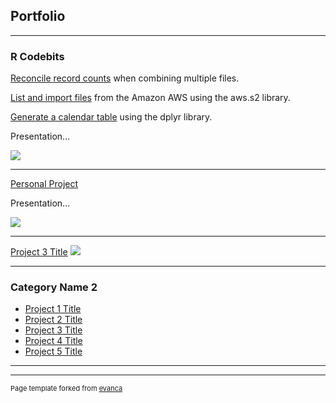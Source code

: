 ## Portfolio

---

### R Codebits

[Reconcile record counts](https://github.com/dtminnick/codebits/blob/main/R/file_reconciliation.md) when combining multiple files.

[List and import files](/portfolio/code/R/sample_page) from the Amazon AWS using the aws.s2 library.

[Generate a calendar table](/portfolio/code/R/sample_page) using the dplyr library.

Presentation...

<img src="images/dummy_thumbnail.jpg?raw=true"/>

---
[Personal Project](/portfolio/presentations/sample_presentation.pdf)

Presentation...

<img src="images/dummy_thumbnail.jpg?raw=true"/>

---
[Project 3 Title](http://example.com/)
<img src="images/dummy_thumbnail.jpg?raw=true"/>

---

### Category Name 2

- [Project 1 Title](http://example.com/)
- [Project 2 Title](http://example.com/)
- [Project 3 Title](http://example.com/)
- [Project 4 Title](http://example.com/)
- [Project 5 Title](http://example.com/)

---




---
<p style="font-size:11px">Page template forked from <a href="https://github.com/evanca/quick-portfolio">evanca</a></p>
<!-- Remove above link if you don't want to attibute -->
